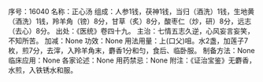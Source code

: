 序号：16040
名称：正心汤
组成：人参1钱，茯神1钱，当归（酒洗）1钱，生地黄（酒洗）1钱，羚羊角（镑）8分，甘草（炙）8分，酸枣仁（炒，研）8分，远志（去心）8分。
出处：《医统》卷四十九。
主治：七情五志久逆，心风妄言妄笑，不知所苦。
加减：None
功效：None
用法用量：上(口父)咀。水2盏，加莲子7枚，煎7分，去滓，入羚羊角末，麝香1分和匀，食后、临卧服。
制备方法：None
临床应用：None
各家论述：None
用药禁忌：None
附注：《证治宝鉴》无麝香，水煎，入铁锈水和服。
